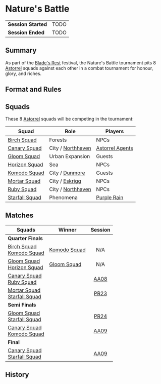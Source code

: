 # Nature's Battle

|||
| --- | --- |
| **Session Started** | TODO | storyline.2
| **Session Ended** | TODO |

## Summary

As part of the [Blade's Rest](../festivals/blades-rest.md) festival, the Nature's Battle tournament pits 8 [Astorrel](../organisations/astorrel/astorrel.md) squads against each other in a combat tournament for honour, glory, and riches.

## Format and Rules

## Squads

These 8 [Astorrel](../organisations/astorrel/astorrel.md) squads will be competing in the tournament:

| Squad | Role | Players |
| --- | --- | --- |
| [Birch Squad](../organisations/astorrel/squads/birch-squad.md) | Forests | NPCs |
| [Canary Squad](../organisations/astorrel/squads/canary-squad.md) | City / [Northhaven](../places/cities/northhaven.md) | [Astorrel Agents](../campaigns/astorrel-agents/astorrel-agents.md) |
| [Gloom Squad](../organisations/astorrel/squads/gloom-squad.md) | Urban Expansion | Guests |
| [Horizon Squad](../organisations/astorrel/squads/horizon-squad.md) | Sea | NPCs |
| [Komodo Squad](../organisations/astorrel/squads/komodo-squad.md) | City / [Dunmore](../places/cities/dunmore.md) | Guests |
| [Mortar Squad](../organisations/astorrel/squads/mortar-squad.md) | City / [Eskrigg](../places/cities/eskrigg.md) | NPCs |
| [Ruby Squad](../organisations/astorrel/squads/ruby-squad.md) | City / [Northhaven](../places/cities/northhaven.md) | NPCs |
| [Starfall Squad](../organisations/astorrel/squads/starfall-squad.md) | Phenomena | [Purple Rain](../campaigns/purple-rain/purple-rain.md) |

## Matches

| Squads | Winner | Session |
| --- | --- |:---:|
| **Quarter Finals**
| [Birch Squad](../organisations/astorrel/squads/birch-squad.md)<br />[Komodo Squad](../organisations/astorrel/squads/komodo-squad.md) | [Komodo Squad](../organisations/astorrel/squads/komodo-squad.md) | N/A |
| [Gloom Squad](../organisations/astorrel/squads/gloom-squad.md)<br />[Horizon Squad](../organisations/astorrel/squads/horizon-squad.md) | [Gloom Squad](../organisations/astorrel/squads/gloom-squad.md) | N/A |
| [Canary Squad](../organisations/astorrel/squads/canary-squad.md)<br />[Ruby Squad](../organisations/astorrel/squads/ruby-squad.md) | | [AA08](../sessions/AA08.md) |
| [Mortar Squad](../organisations/astorrel/squads/mortar-squad.md)<br />[Starfall Squad](../organisations/astorrel/squads/starfall-squad.md) | | [PR23](../sessions/PR23.md) |
| **Semi Finals**
| [Gloom Squad](../organisations/astorrel/squads/gloom-squad.md)<br />[Starfall Squad](../organisations/astorrel/squads/starfall-squad.md) | | [PR24](../sessions/PR24.md) |
| [Canary Squad](../organisations/astorrel/squads/canary-squad.md)<br />[Komodo Squad](../organisations/astorrel/squads/komodo-squad.md) | | [AA09](../sessions/AA09.md) |
| **Final**
| [Canary Squad](../organisations/astorrel/squads/canary-squad.md)<br />[Starfall Squad](../organisations/astorrel/squads/starfall-squad.md) | | [AA09](../sessions/AA09.md) |

## History
